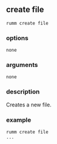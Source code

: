 ## create file

```
rumm create file
```

### options

```
none
```

### arguments

```
none
```

### description
Creates a new file.

### example

```
rumm create file
...
```